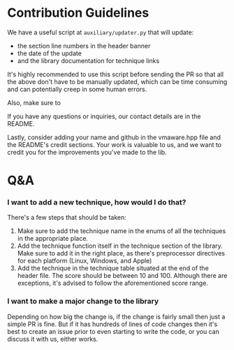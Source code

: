 # Contribution Guidelines

We have a useful script at `auxiliary/updater.py` that will update:
- the section line numbers in the header banner
- the date of the update
- and the library documentation for technique links

It's highly recommended to use this script before sending the PR so that all the above don't have to be manually updated, which can be time consuming and can potentially creep in some human errors. 

Also, make sure to 

If you have any questions or inquiries, our contact details are in the README.

Lastly, consider adding your name and github in the vmaware.hpp file and the README's credit sections. Your work is valuable to us, and we want to credit you for the improvements you've made to the lib. 


# Q&A
### I want to add a new technique, how would I do that?
There's a few steps that should be taken:
1. Make sure to add the technique name in the enums of all the techniques in the appropriate place.
2. Add the technique function itself in the technique section of the library. Make sure to add it in the right place, as there's preprocessor directives for each platform (Linux, Windows, and Apple)
3. Add the technique in the technique table situated at the end of the header file. The score should be between 10 and 100. Although there are exceptions, it's advised to follow the aforementioned score range.


### I want to make a major change to the library
Depending on how big the change is, if the change is fairly small then just a simple PR is fine. But if it has hundreds of lines of code changes then it's best to create an issue prior to even starting to write the code, or you can discuss it with us, either works.